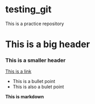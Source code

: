 # testing_git

This is a practice repository

# This is a big header  

### This is a smaller header

[This is a link](https://codingnomads.co)

- This is a bullet point
- This is also a bulet point

**This is markdown**
